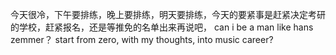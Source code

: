 今天很冷，下午要排练，晚上要排练，明天要排练，今天的要紧事是赶紧决定考研的学校，赶紧报名，还是等推免的名单出来再说吧，
can i be a man like hans zemmer？ start from zero, with my thoughts, into music career?